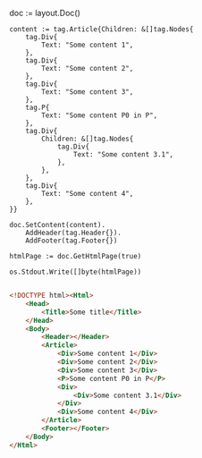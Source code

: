 doc := layout.Doc()

    content := tag.Article{Children: &[]tag.Nodes{
        tag.Div{
            Text: "Some content 1",
        },
        tag.Div{
            Text: "Some content 2",
        },
        tag.Div{
            Text: "Some content 3",
        },
        tag.P{
            Text: "Some content P0 in P",
        },
        tag.Div{
            Children: &[]tag.Nodes{
                tag.Div{
                    Text: "Some content 3.1",
                },
            },
        },
        tag.Div{
            Text: "Some content 4",
        },
    }}

    doc.SetContent(content).
        AddHeader(tag.Header{}).
        AddFooter(tag.Footer{})

    htmlPage := doc.GetHtmlPage(true)

    os.Stdout.Write([]byte(htmlPage))
    
    
```html 

<!DOCTYPE html><Html>
    <Head>
        <Title>Some title</Title>
    </Head>
    <Body>
        <Header></Header>
        <Article>
            <Div>Some content 1</Div>
            <Div>Some content 2</Div>
            <Div>Some content 3</Div>
            <P>Some content P0 in P</P>
            <Div>
                <Div>Some content 3.1</Div>
            </Div>
            <Div>Some content 4</Div>
        </Article>
        <Footer></Footer>
    </Body>
</Html>


```